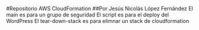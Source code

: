 #Repositorio AWS CloudFormation
##Por Jesús Nicolás López Fernández
El main es para un grupo de seguridad
El script es para el deploy del WordPress
El tear-down-stack es para elimnar un stack de cloudformation